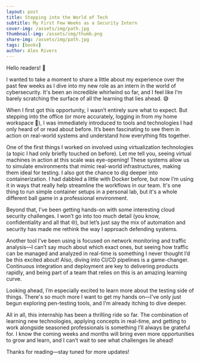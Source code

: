 ```yaml
---
layout: post
title: Stepping into the World of Tech
subtitle: My First Few Weeks as a Security Intern
cover-img: /assets/img/path.jpg
thumbnail-img: /assets/img/thumb.png
share-img: /assets/img/path.jpg
tags: [books]
author: Alex Rivers
---
```


Hello readers! 👋

I wanted to take a moment to share a little about my experience over the past few weeks as I dive into my new role as an intern in the world of cybersecurity. It's been an incredible whirlwind so far, and I feel like I’m barely scratching the surface of all the learning that lies ahead. 😅

When I first got this opportunity, I wasn’t entirely sure what to expect. But stepping into the office (or more accurately, logging in from my home workspace 🏡), I was immediately introduced to tools and technologies I had only heard of or read about before. It’s been fascinating to see them in action on real-world systems and understand how everything fits together.

One of the first things I worked on involved using virtualization technologies (a topic I had only briefly touched on before). Let me tell you, seeing virtual machines in action at this scale was eye-opening! These systems allow us to simulate environments that mimic real-world infrastructures, making them ideal for testing. I also got the chance to dig deeper into containerization. I had dabbled a little with Docker before, but now I’m using it in ways that really help streamline the workflows in our team. It's one thing to run simple container setups in a personal lab, but it's a whole different ball game in a professional environment.

Beyond that, I’ve been getting hands-on with some interesting cloud security challenges. I won’t go into too much detail (you know, confidentiality and all that 🌐), but let’s just say the mix of automation and security has made me rethink the way I approach defending systems.

Another tool I’ve been using is focused on network monitoring and traffic analysis—I can’t say much about which exact ones, but seeing how traffic can be managed and analyzed in real-time is something I never thought I’d be this excited about! Also, diving into CI/CD pipelines is a game-changer. Continuous integration and deployment are key to delivering products rapidly, and being part of a team that relies on this is an amazing learning curve.

Looking ahead, I’m especially excited to learn more about the testing side of things. There's so much more I want to get my hands on—I've only just begun exploring pen-testing tools, and I’m already itching to dive deeper.

All in all, this internship has been a thrilling ride so far. The combination of learning new technologies, applying concepts in real-time, and getting to work alongside seasoned professionals is something I’ll always be grateful for. I know the coming weeks and months will bring even more opportunities to grow and learn, and I can’t wait to see what challenges lie ahead!

Thanks for reading—stay tuned for more updates!
